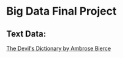 # Big Data Final Project

## Text Data:
[The Devil's Dictionary by Ambrose Bierce](https://www.gutenberg.org/cache/epub/972/pg972.txt)
